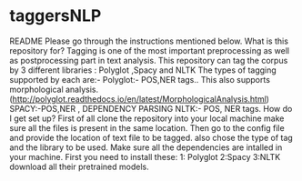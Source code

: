# taggersNLP
README
Please go through the instructions mentioned below.
What is this repository for?
Tagging is one of the most important preprocessing as well as postprocessing part in text analysis. This repository can tag the corpus by 3 different libraries : Polyglot ,Spacy and NLTK The types of tagging supported by each are:- Polyglot:- POS,NER tags.. This also supports morphological analysis.(http://polyglot.readthedocs.io/en/latest/MorphologicalAnalysis.html) SPACY:-POS,NER , DEPENDENCY PARSING NLTK:- POS, NER tags.
How do I get set up?
First of all clone the repository into your local machine make sure all the files is present in the same location.
Then go to the config file and provide the location of text file to be tagged. also chose the type of tag and the library to be used.
Make sure all the dependencies are intalled in your machine. First you need to install these: 1: Polyglot 2:Spacy 3:NLTK download all their pretrained models.
